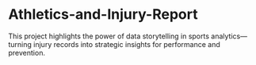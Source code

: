 # Athletics-and-Injury-Report
This project highlights the power of data storytelling in sports analytics—turning injury records into strategic insights for performance and prevention.
